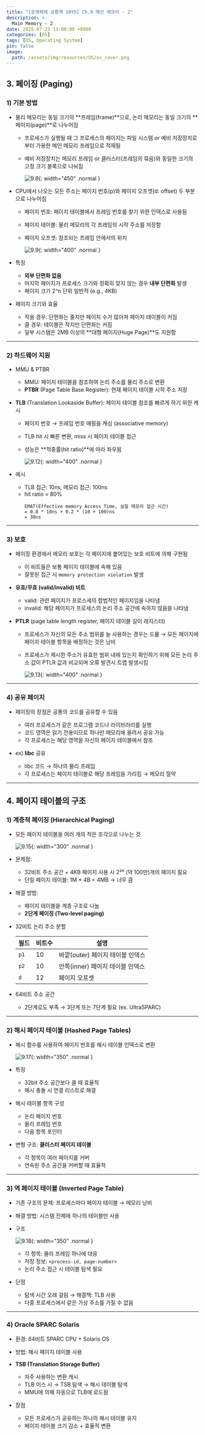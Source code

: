 ```yaml
---
title: "[운영체제 공룡책 10th] Ch.9 메인 메모리 - 2"
description: >-
  Main Memory - 2
date: 2025-07-23 13:00:00 +0900
categories: [OS]
tags: [OS, Operating System]
pin: false
image:
  path: /assets/img/resources/OS/os_cover.png
---
```


## 3. 페이징 (Paging)

### 1) 기본 방법

- 물리 메모리는 동일 크기의 **프레임(frame)**으로, 논리 메모리는 동일 크기의 **페이지(page)**로 나누어짐
  - 프로세스가 실행될 때 그 프로세스의 페이지는 파일 시스템 or 예비 저장장치로부터 가용한 메인 메모리 프레임으로 적재됨
  - 예비 저장장치는 메모리 프레임 or 클러스터(프레임의 묶음)와 동일한 크기의 고정 크기 블록으로 나눠짐

    ![9.8](/assets/img/resources/OS/ch9/9.8.png){: width="450" .normal }

- CPU에서 나오는 모든 주소는 페이지 번호(p)와 페이지 오프셋(d: offset) 두 부분으로 나누어짐
  - 페이지 번호: 페이지 테이블에서 프레임 번호를 찾기 위한 인덱스로 사용됨
  - 페이지 테이블: 물리 메모리의 각 프레임의 시작 주소를 저장함
  - 페이지 오프셋: 참조되는 프레임 안에서의 위치

    ![9.9](/assets/img/resources/OS/ch9/9.9.png){: width="400" .normal }

- 특징
  - **외부 단편화 없음**
  - 마지막 페이지가 프로세스 크기와 정확히 맞지 않는 경우 **내부 단편화** 발생
  - 페이지 크기 2^n 단위 일반적 (e.g., 4KB)

- 페이지 크기와 효율
  - 작을 경우: 단편화는 줄지만 페이지 수가 많아져 페이지 테이블이 커짐
  - 클 경우: 테이블은 작지만 단편화는 커짐
  - 일부 시스템은 2MB 이상의 **대형 페이지(Huge Page)**도 지원함

---

### 2) 하드웨어 지원

- MMU & PTBR
  - MMU: 페이지 테이블을 참조하여 논리 주소를 물리 주소로 변환
  - **PTBR** (Page Table Base Register): 현재 페이지 테이블 시작 주소 저장

- **TLB** (Translation Lookaside Buffer): 페이지 테이블 참조를 빠르게 하기 위한 캐시
  - 페이지 번호 → 프레임 번호 매핑을 캐싱 (associative memory)
  - TLB hit 시 빠른 변환, miss 시 페이지 테이블 접근
  - 성능은 **적중률(hit ratio)**에 따라 좌우됨

    ![9.12](/assets/img/resources/OS/ch9/9.12.png){: width="400" .normal }

- 예시
  - TLB 접근: 10ns, 메모리 접근: 100ns
  - hit ratio = 80%
	```
	EMAT(Effective memory Access Time, 실질 메모리 접근 시간)
	= 0.8 * 10ns + 0.2 * (10 + 100)ns
	= 30ns
	```

---

### 3) 보호

- 페이징 환경에서 메모리 보호는 각 페이지에 붙어있는 보호 비트에 의해 구현됨
  - 이 비트들은 보통 페이지 테이블에 속해 있음
  - 잘못된 접근 시 `memory protection violation` 발생

- **유효/무효 (valid/invalid) 비트**
  - valid: 관련 페이지가 프로스세의 합법적인 페이지임을 나타냄
  - invalid: 해당 페이지가 프로세스의 논리 주소 공간에 속하지 않음을 나타냄

- **PTLR** (page table length register, 페이지 테이블 길이 레지스터)
  - 프로세스가 자신의 모든 주소 범위를 늘 사용하는 경우는 드묾 → 모든 페이지에 페이지 테이블 항목을 배정하는 것은 낭비
  - 프로세스가 제시한 주소가 유효한 범위 내에 있는지 확인하기 위해 모든 논리 주소 값이 PTLR 값과 비교되며 오류 발견시 트랩 발생시킴

    ![9.13](/assets/img/resources/OS/ch9/9.13.png){: width="400" .normal }

---

### 4) 공유 페이지

- 페이징의 장점은 공통의 코드를 공유할 수 있음
  - 여러 프로세스가 같은 프로그램 코드나 라이브러리를 실행
  - 코드 영역은 읽기 전용이므로 하나만 메모리에 올려서 공유 가능
  - 각 프로세스는 해당 영역을 자신의 페이지 테이블에서 참조

- ex) **libc** 공유
  - libc 코드 → 하나의 물리 프레임
  - 각 프로세스는 페이지 테이블로 해당 프레임을 가리킴 → 메모리 절약

---

## 4. 페이지 테이블의 구조

### 1) 계층적 페이징 (Hierarchical Paging)

- 모든 페이지 테이블을 여러 개의 작은 조각으로 나누는 것

  ![9.15](/assets/img/resources/OS/ch9/9.15.png){: width="300" .normal }


- 문제점: 
  - 32비트 주소 공간 + 4KB 페이지 사용 시 2²⁰ (약 100만)개의 페이지 필요
  - 단일 페이지 테이블: 1M * 4B = 4MB → 너무 큼

- 해결 방법: 
  - 페이지 테이블을 계층 구조로 나눔
  - **2단계 페이징 (Two-level paging)**

- 32비트 논리 주소 분할

  | 필드        | 비트수 | 설명 |
  |-------------|--------|------|
  | `p1`        | 10     | 바깥(outer) 페이지 테이블 인덱스 |
  | `p2`        | 10     | 안쪽(inner) 페이지 테이블 인덱스 |
  | `d`         | 12     | 페이지 오프셋 |

- 64비트 주소 공간
  - 2단계로도 부족 → 3단계 또는 7단계 필요 (ex. UltraSPARC)

---

### 2) 해시 페이지 테이블 (Hashed Page Tables)

- 해시 함수를 사용하여 페이지 번호를 해시 테이블 인덱스로 변환

  ![9.17](/assets/img/resources/OS/ch9/9.17.png){: width="350" .normal }

- 특징
  - 32bit 주소 공간보다 클 때 효율적
  - 해시 충돌 시 연결 리스트로 해결

- 해시 테이블 항목 구성
  - 논리 페이지 번호
  - 물리 프레임 번호
  - 다음 항목 포인터

- 변형 구조: **클러스터 페이지 테이블**
  - 각 항목이 여러 페이지를 커버
  - 연속된 주소 공간을 커버할 때 효율적

---

### 3) 역 페이지 테이블 (Inverted Page Table)

- 기존 구조의 문제: 프로세스마다 페이지 테이블 → 메모리 낭비
- 해결 방법: 시스템 전체에 하나의 테이블만 사용

- 구조

  ![9.18](/assets/img/resources/OS/ch9/9.18.png){: width="350" .normal }

  - 각 항목: 물리 프레임 하나에 대응
  - 저장 정보: `<process-id, page-number>`
  - 논리 주소 접근 시 테이블 탐색 필요

- 단점
  - 탐색 시간 오래 걸림 → 해결책: TLB 사용
  - 다중 프로세스에서 같은 가상 주소를 가질 수 없음

---

### 4) Oracle SPARC Solaris

- 환경: 64비트 SPARC CPU + Solaris OS
- 방법: 해시 페이지 테이블 사용

- **TSB (Translation Storage Buffer)**
  - 자주 사용하는 변환 캐시
  - TLB 미스 시 → TSB 탐색 → 해시 테이블 탐색
  - MMU에 의해 자동으로 TLB에 로드됨

- 장점
  - 모든 프로세스가 공유하는 하나의 해시 테이블 유지
  - 페이지 테이블 크기 감소 + 효율적 변환
